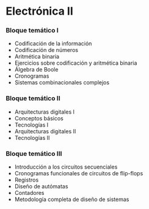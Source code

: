 # Electrónica II
### Bloque temático I
- Codificación de la información
- Codificación de números
- Aritmética binaria
- Ejercicios sobre codificación y aritmética binaria
- Álgebra de Boole
- Cronogramas
- Sistemas combinacionales complejos
### Bloque temático II
- Arquitecturas digitales I
- Conceptos básicos
- Tecnologías I
- Arquitecturas digitales II
- Tecnologías II
### Bloque temático III
- Introducción a los circuitos secuenciales
- Cronogramas funcionales de circuitos de flip-flops
- Registros
- Diseño de autómatas
- Contadores
- Metodología completa de diseño de sistemas
